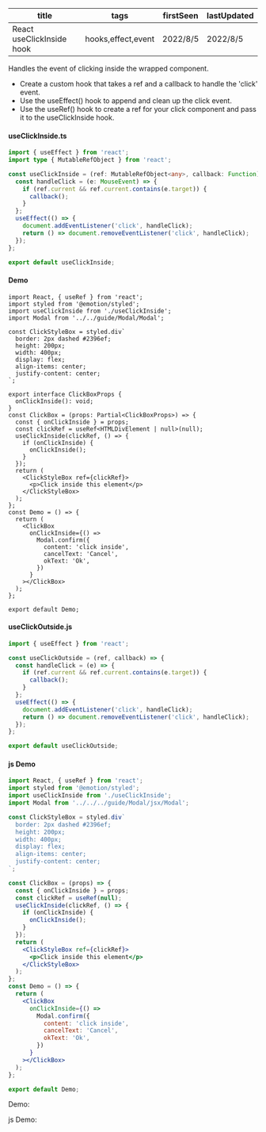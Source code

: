 | title                     | tags               | firstSeen | lastUpdated |
| ------------------------- | ------------------ | --------- | ----------- |
| React useClickInside hook | hooks,effect,event | 2022/8/5  | 2022/8/5    |

Handles the event of clicking inside the wrapped component.

- Create a custom hook that takes a ref and a callback to handle the 'click' event.
- Use the useEffect() hook to append and clean up the click event.
- Use the useRef() hook to create a ref for your click component and pass it to the useClickInside hook.

#### useClickInside.ts

```ts
import { useEffect } from 'react';
import type { MutableRefObject } from 'react';

const useClickInside = (ref: MutableRefObject<any>, callback: Function) => {
  const handleClick = (e: MouseEvent) => {
    if (ref.current && ref.current.contains(e.target)) {
      callback();
    }
  };
  useEffect(() => {
    document.addEventListener('click', handleClick);
    return () => document.removeEventListener('click', handleClick);
  });
};

export default useClickInside;
```

#### Demo

```tsx | pure
import React, { useRef } from 'react';
import styled from '@emotion/styled';
import useClickInside from './useClickInside';
import Modal from '../../guide/Modal/Modal';

const ClickStyleBox = styled.div`
  border: 2px dashed #2396ef;
  height: 200px;
  width: 400px;
  display: flex;
  align-items: center;
  justify-content: center;
`;

export interface ClickBoxProps {
  onClickInside(): void;
}
const ClickBox = (props: Partial<ClickBoxProps>) => {
  const { onClickInside } = props;
  const clickRef = useRef<HTMLDivElement | null>(null);
  useClickInside(clickRef, () => {
    if (onClickInside) {
      onClickInside();
    }
  });
  return (
    <ClickStyleBox ref={clickRef}>
      <p>Click inside this element</p>
    </ClickStyleBox>
  );
};
const Demo = () => {
  return (
    <ClickBox
      onClickInside={() =>
        Modal.confirm({
          content: 'click inside',
          cancelText: 'Cancel',
          okText: 'Ok',
        })
      }
    ></ClickBox>
  );
};

export default Demo;
```

#### useClickOutside.js

```js
import { useEffect } from 'react';

const useClickOutside = (ref, callback) => {
  const handleClick = (e) => {
    if (ref.current && ref.current.contains(e.target)) {
      callback();
    }
  };
  useEffect(() => {
    document.addEventListener('click', handleClick);
    return () => document.removeEventListener('click', handleClick);
  });
};

export default useClickOutside;
```

#### js Demo

```jsx | pure
import React, { useRef } from 'react';
import styled from '@emotion/styled';
import useClickInside from './useClickInside';
import Modal from '../../../guide/Modal/jsx/Modal';

const ClickStyleBox = styled.div`
  border: 2px dashed #2396ef;
  height: 200px;
  width: 400px;
  display: flex;
  align-items: center;
  justify-content: center;
`;

const ClickBox = (props) => {
  const { onClickInside } = props;
  const clickRef = useRef(null);
  useClickInside(clickRef, () => {
    if (onClickInside) {
      onClickInside();
    }
  });
  return (
    <ClickStyleBox ref={clickRef}>
      <p>Click inside this element</p>
    </ClickStyleBox>
  );
};
const Demo = () => {
  return (
    <ClickBox
      onClickInside={() =>
        Modal.confirm({
          content: 'click inside',
          cancelText: 'Cancel',
          okText: 'Ok',
        })
      }
    ></ClickBox>
  );
};

export default Demo;
```

Demo:

<code src="./Demo.tsx" id="clickOutsideTsDemo"></code>

js Demo:

<code src="./js/Demo.jsx" id="clickOutsideJsDemo"></code>
